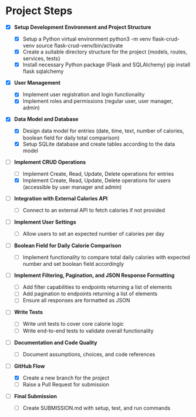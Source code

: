 # Project Steps

- [x] **Setup Development Environment and Project Structure**

  - [x] Setup a Python virtual environment
  python3 -m venv flask-crud-venv
  source flask-crud-venv/bin/activate
  - [x] Create a suitable directory structure for the project
  {models, routes, services, tests}
  - [x] Install necessary Python package (Flask and SQLAlchemy)
  pip install flask sqlalchemy

- [x] **User Management**

  - [x] Implement user registration and login functionality
  - [x] Implement roles and permissions (regular user, user manager, admin)

- [x] **Data Model and Database**

  - [x] Design data model for entries (date, time, text, number of calories, boolean field for daily total comparison)
  - [x] Setup SQLite database and create tables according to the data model

- [ ] **Implement CRUD Operations**

  - [ ] Implement Create, Read, Update, Delete operations for entries
  - [x] Implement Create, Read, Update, Delete operations for users (accessible by user manager and admin)

- [ ] **Integration with External Calories API**

  - [ ] Connect to an external API to fetch calories if not provided

- [ ] **Implement User Settings**

  - [ ] Allow users to set an expected number of calories per day

- [ ] **Boolean Field for Daily Calorie Comparison**

  - [ ] Implement functionality to compare total daily calories with expected number and set boolean field accordingly

- [ ] **Implement Filtering, Pagination, and JSON Response Formatting**

  - [ ] Add filter capabilities to endpoints returning a list of elements
  - [ ] Add pagination to endpoints returning a list of elements
  - [ ] Ensure all responses are formatted as JSON

- [ ] **Write Tests**

  - [ ] Write unit tests to cover core calorie logic
  - [ ] Write end-to-end tests to validate overall functionality

- [ ] **Documentation and Code Quality**

  - [ ] Document assumptions, choices, and code references

- [ ] **GitHub Flow**

  - [x] Create a new branch for the project
  - [ ] Raise a Pull Request for submission

- [ ] **Final Submission**
  - [ ] Create SUBMISSION.md with setup, test, and run commands
